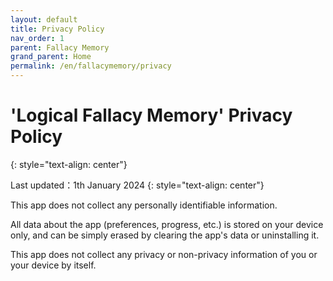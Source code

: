 ```yaml
---
layout: default
title: Privacy Policy
nav_order: 1
parent: Fallacy Memory
grand_parent: Home
permalink: /en/fallacymemory/privacy
---
```


# 'Logical Fallacy Memory' Privacy Policy
{: style="text-align: center"}

Last updated：1th January 2024
{: style="text-align: center"}

This app does not collect any personally identifiable information. 

All data about the app (preferences, progress, etc.) is stored on your device only, and can be simply erased by clearing the app's data or uninstalling it. 

This app does not collect any privacy or non-privacy information of you or your device by itself.